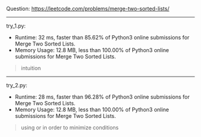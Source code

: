 Question: https://leetcode.com/problems/merge-two-sorted-lists/

---

try_1.py:
* Runtime: 32 ms, faster than 85.62% of Python3 online submissions for Merge Two Sorted Lists.
* Memory Usage: 12.8 MB, less than 100.00% of Python3 online submissions for Merge Two Sorted Lists.

> intuition

---

try_2.py:
* Runtime: 28 ms, faster than 96.28% of Python3 online submissions for Merge Two Sorted Lists.
* Memory Usage: 12.8 MB, less than 100.00% of Python3 online submissions for Merge Two Sorted Lists.

> using or in order to minimize conditions
